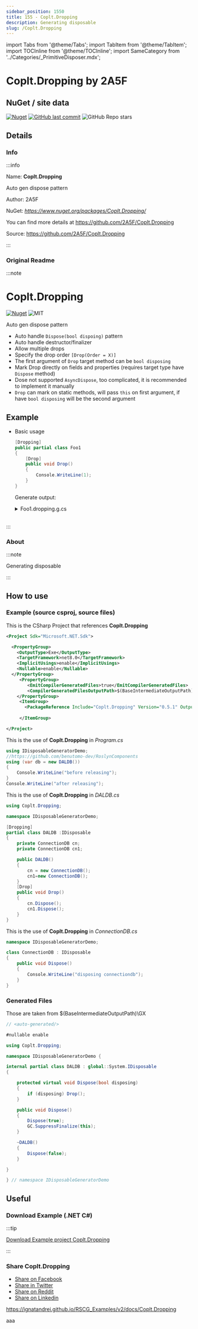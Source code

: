 ```yaml
---
sidebar_position: 1550
title: 155 - Coplt.Dropping
description: Generating disposable
slug: /Coplt.Dropping
---
```

import Tabs from '@theme/Tabs';
import TabItem from '@theme/TabItem';
import TOCInline from '@theme/TOCInline';
import SameCategory from '../Categories/_PrimitiveDisposer.mdx';

# Coplt.Dropping  by 2A5F


<TOCInline toc={toc}  />

## NuGet / site data
[![Nuget](https://img.shields.io/nuget/dt/Coplt.Dropping?label=Coplt.Dropping)](https://www.nuget.org/packages/Coplt.Dropping/)
[![GitHub last commit](https://img.shields.io/github/last-commit/2A5F/Coplt.Dropping?label=updated)](https://github.com/2A5F/Coplt.Dropping)
![GitHub Repo stars](https://img.shields.io/github/stars/2A5F/Coplt.Dropping?style=social)

## Details

### Info
:::info

Name: **Coplt.Dropping**

Auto gen dispose pattern

Author: 2A5F

NuGet: 
*https://www.nuget.org/packages/Coplt.Dropping/*   


You can find more details at https://github.com/2A5F/Coplt.Dropping

Source: https://github.com/2A5F/Coplt.Dropping

:::

### Original Readme
:::note

# Coplt.Dropping

[![Nuget](https://img.shields.io/nuget/v/Coplt.Dropping)](https://www.nuget.org/packages/Coplt.Dropping/)
![MIT](https://img.shields.io/github/license/2A5F/Coplt.Dropping)

Auto gen dispose pattern

- Auto handle `Dispose(bool dispoing)` pattern
- Auto handle destructor/finalizer
- Allow multiple drops
- Specify the drop order `[Drop(Order = X)]`
- The first argument of `Drop` target method can be `bool disposing`
- Mark Drop directly on fields and properties (requires target type have `Dispose` method)
- Dose not supported `AsyncDispose`, too complicated, it is recommended to implement it manually
- `Drop` can mark on static methods, will pass `this` on first argument, if have `bool disposing` will be the second argument

## Example

- Basic usage
    
    ```cs
    [Dropping]
    public partial class Foo1
    {
        [Drop]
        public void Drop()
        {
            Console.WriteLine(1);
        }
    }
    ```
    
    Generate output:

    <details>
      <summary>Foo1.dropping.g.cs</summary>
    
    
    </details>
    <br/>
  


:::

### About
:::note

Generating disposable


:::

## How to use

### Example (source csproj, source files)

<Tabs>

<TabItem value="csproj" label="CSharp Project">

This is the CSharp Project that references **Coplt.Dropping**
```xml showLineNumbers {14}
<Project Sdk="Microsoft.NET.Sdk">

  <PropertyGroup>
    <OutputType>Exe</OutputType>
    <TargetFramework>net8.0</TargetFramework>
    <ImplicitUsings>enable</ImplicitUsings>
    <Nullable>enable</Nullable>
  </PropertyGroup>
	 <PropertyGroup>
        <EmitCompilerGeneratedFiles>true</EmitCompilerGeneratedFiles>
        <CompilerGeneratedFilesOutputPath>$(BaseIntermediateOutputPath)\GX</CompilerGeneratedFilesOutputPath>
    </PropertyGroup>
	 <ItemGroup>
	   <PackageReference Include="Coplt.Dropping" Version="0.5.1" OutputItemType="Analyzer" />
	   
	 </ItemGroup>

</Project>

```

</TabItem>

  <TabItem value="D:\gth\RSCG_Examples\v2\rscg_examples\Coplt.Dropping\src\IDisp\Program.cs" label="Program.cs" >

  This is the use of **Coplt.Dropping** in *Program.cs*

```csharp showLineNumbers 
using IDisposableGeneratorDemo;
//https://github.com/benutomo-dev/RoslynComponents
using (var db = new DALDB())
{
    Console.WriteLine("before releasing");
}
Console.WriteLine("after releasing");
```
  </TabItem>

  <TabItem value="D:\gth\RSCG_Examples\v2\rscg_examples\Coplt.Dropping\src\IDisp\DALDB.cs" label="DALDB.cs" >

  This is the use of **Coplt.Dropping** in *DALDB.cs*

```csharp showLineNumbers 
using Coplt.Dropping;

namespace IDisposableGeneratorDemo;

[Dropping]
partial class DALDB :IDisposable
{
    private ConnectionDB cn;
    private ConnectionDB cn1;

    public DALDB()
    {
        cn = new ConnectionDB();
        cn1=new ConnectionDB();
    }
    [Drop]
    public void Drop()
    {
        cn.Dispose();
        cn1.Dispose();
    }
}

```
  </TabItem>

  <TabItem value="D:\gth\RSCG_Examples\v2\rscg_examples\Coplt.Dropping\src\IDisp\ConnectionDB.cs" label="ConnectionDB.cs" >

  This is the use of **Coplt.Dropping** in *ConnectionDB.cs*

```csharp showLineNumbers 
namespace IDisposableGeneratorDemo;

class ConnectionDB : IDisposable
{
    public void Dispose()
    {
        Console.WriteLine("disposing connectiondb");
    }
}

```
  </TabItem>

</Tabs>

### Generated Files

Those are taken from $(BaseIntermediateOutputPath)\GX

<Tabs>


<TabItem value="D:\gth\RSCG_Examples\v2\rscg_examples\Coplt.Dropping\src\IDisp\obj\GX\Coplt.Dropping.Analyzers\Coplt.Dropping.Analyzers.Generators.DroppingGenerator\IDisposableGeneratorDemo.DALDB.dropping.g.cs" label="IDisposableGeneratorDemo.DALDB.dropping.g.cs" >


```csharp showLineNumbers 
// <auto-generated/>

#nullable enable

using Coplt.Dropping;

namespace IDisposableGeneratorDemo {

internal partial class DALDB : global::System.IDisposable
{

    protected virtual void Dispose(bool disposing)
    {
        if (disposing) Drop();
    }

    public void Dispose()
    {
        Dispose(true);
        GC.SuppressFinalize(this);
    }

    ~DALDB()
    {
        Dispose(false);
    }

}

} // namespace IDisposableGeneratorDemo

```

  </TabItem>


</Tabs>

## Useful

### Download Example (.NET  C#)

:::tip

[Download Example project Coplt.Dropping ](/sources/Coplt.Dropping.zip)

:::


### Share Coplt.Dropping 

<ul>
  <li><a href="https://www.facebook.com/sharer/sharer.php?u=https%3A%2F%2Fignatandrei.github.io%2FRSCG_Examples%2Fv2%2Fdocs%2FCoplt.Dropping&quote=Coplt.Dropping" title="Share on Facebook" target="_blank">Share on Facebook</a></li>
  <li><a href="https://twitter.com/intent/tweet?source=https%3A%2F%2Fignatandrei.github.io%2FRSCG_Examples%2Fv2%2Fdocs%2FCoplt.Dropping&text=Coplt.Dropping:%20https%3A%2F%2Fignatandrei.github.io%2FRSCG_Examples%2Fv2%2Fdocs%2FCoplt.Dropping" target="_blank" title="Tweet">Share in Twitter</a></li>
  <li><a href="http://www.reddit.com/submit?url=https%3A%2F%2Fignatandrei.github.io%2FRSCG_Examples%2Fv2%2Fdocs%2FCoplt.Dropping&title=Coplt.Dropping" target="_blank" title="Submit to Reddit">Share on Reddit</a></li>
  <li><a href="http://www.linkedin.com/shareArticle?mini=true&url=https%3A%2F%2Fignatandrei.github.io%2FRSCG_Examples%2Fv2%2Fdocs%2FCoplt.Dropping&title=Coplt.Dropping&summary=&source=https%3A%2F%2Fignatandrei.github.io%2FRSCG_Examples%2Fv2%2Fdocs%2FCoplt.Dropping" target="_blank" title="Share on LinkedIn">Share on Linkedin</a></li>
</ul>

https://ignatandrei.github.io/RSCG_Examples/v2/docs/Coplt.Dropping

aaa
<SameCategory />

